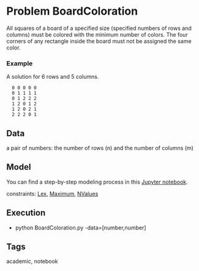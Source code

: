 # Problem BoardColoration

All squares of a board of a specified size (specified numbers of rows and columns) must be colored with the minimum number of colors.
The four corners of any rectangle inside the board must not be assigned the same color.

### Example
  A solution for 6 rows and 5 columns.
  ```
    0 0 0 0 0
    0 1 1 1 1
    0 1 2 2 2
    1 2 0 1 2
    1 2 0 2 1
    2 2 2 0 1
  ```

## Data
  a pair of numbers: the number of rows (n) and the number of columns (m)

## Model
  You can find a step-by-step modeling process in this [Jupyter notebook](https://pycsp.org/documentation/models/COP/BoardColoration/).

  constraints: [Lex](http://pycsp.org/documentation/constraints/Lex), [Maximum](http://pycsp.org/documentation/constraints/Maximum), [NValues](http://pycsp.org/documentation/constraints/NValues)

## Execution
  - python BoardColoration.py -data=[number,number]

## Tags
  academic, notebook
